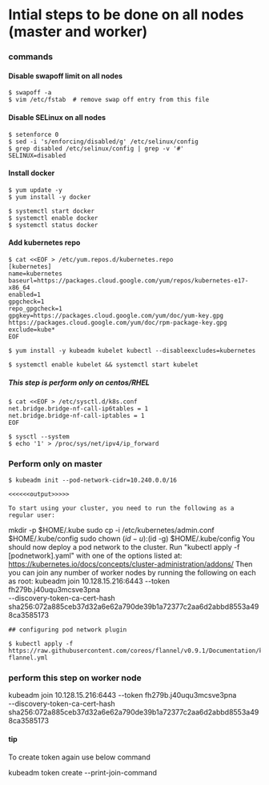 # Intial steps to be done on all nodes (master and worker)

### commands
#### Disable swapoff limit on all nodes
	$ swapoff -a
	$ vim /etc/fstab  # remove swap off entry from this file

#### Disable SELinux on all nodes
	$ setenforce 0
	$ sed -i 's/enforcing/disabled/g' /etc/selinux/config
	$ grep disabled /etc/selinux/config | grep -v '#' 
	SELINUX=disabled

#### Install docker
	
	$ yum update -y
	$ yum install -y docker

	$ systemctl start docker
	$ systemctl enable docker
	$ systemctl status docker

#### Add kubernetes repo

	$ cat <<EOF > /etc/yum.repos.d/kubernetes.repo
	[kubernetes]
	name=kubernetes
	baseurl=https://packages.cloud.google.com/yum/repos/kubernetes-e17-x86_64
	enabled=1
	gpgcheck=1
	repo_gpgcheck=1
	gpgkey=https://packages.cloud.google.com/yum/doc/yum-key.gpg
	https://packages.cloud.google.com/yum/doc/rpm-package-key.gpg
	exclude=kube*
	EOF

	$ yum install -y kubeadm kubelet kubectl --disableexcludes=kubernetes

	$ systemctl enable kubelet && systemctl start kubelet

##### This step is perform only on centos/RHEL

	$ cat <<EOF > /etc/sysctl.d/k8s.conf
	net.bridge.bridge-nf-call-ip6tables = 1
	net.bridge.bridge-nf-call-iptables = 1
	EOF

	$ sysctl --system
	$ echo '1' > /proc/sys/net/ipv4/ip_forward

### Perform only on master

	$ kubeadm init --pod-network-cidr=10.240.0.0/16

	<<<<<<output>>>>>

	To start using your cluster, you need to run the following as a regular user:
  mkdir -p $HOME/.kube
  sudo cp -i /etc/kubernetes/admin.conf $HOME/.kube/config
  sudo chown $(id -u):$(id -g) $HOME/.kube/config
You should now deploy a pod network to the cluster.
Run "kubectl apply -f [podnetwork].yaml" with one of the options listed at:
  https://kubernetes.io/docs/concepts/cluster-administration/addons/
Then you can join any number of worker nodes by running the following on each as root:
kubeadm join 10.128.15.216:6443 --token fh279b.j40uqu3mcsve3pna \
    --discovery-token-ca-cert-hash sha256:072a885ceb37d32a6e62a790de39b1a72377c2aa6d2abbd8553a498ca3585173 

    ## configuring pod network plugin

    $ kubectl apply -f https://raw.githubusercontent.com/coreos/flannel/v0.9.1/Documentation/kube-flannel.yml

### perform this step on worker node

kubeadm join 10.128.15.216:6443 --token fh279b.j40uqu3mcsve3pna \
    --discovery-token-ca-cert-hash sha256:072a885ceb37d32a6e62a790de39b1a72377c2aa6d2abbd8553a498ca3585173 

#### tip
To create token again use below command

kubeadm token create --print-join-command
